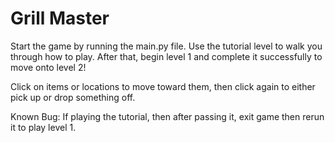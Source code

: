 # Grill Master

Start the game by running the main.py file. Use the tutorial level to walk you through how to play. After that, begin level 1 and complete it successfully to move onto level 2! 

Click on items or locations to move toward them, then click again to either pick up or drop something off. 

Known Bug: If playing the tutorial, then after passing it, exit game then rerun it to play level 1.
